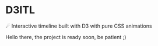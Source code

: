 # D3ITL
☄ Interactive timeline built with D3 with pure CSS animations  

Hello there, the project is ready soon, be patient ;)  

